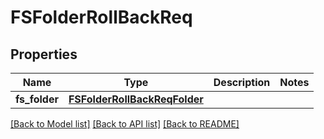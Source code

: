 # FSFolderRollBackReq

## Properties
Name | Type | Description | Notes
------------ | ------------- | ------------- | -------------
**fs_folder** | [**FSFolderRollBackReqFolder**](FSFolderRollBackReqFolder.md) |  | 

[[Back to Model list]](../README.md#documentation-for-models) [[Back to API list]](../README.md#documentation-for-api-endpoints) [[Back to README]](../README.md)


